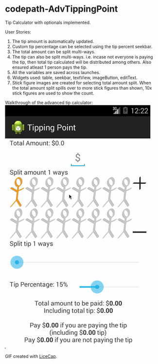 codepath-AdvTippingPoint
========================

Tip Calculator with optionals implemented.

User Stories:
1. The tip amount is automatically updated.
2. Custom tip percentage can be selected using the tip percent seekbar.
3. The total amount can be split multi-ways.
4. The tip can also be split multi-ways. i.e. incase not everyone is paying the tip, 
	then total tip calculated will be distributed among others. Also ensured atleast 1 person pays the tip.
5. All the variables are saved across launches.
6. Widgets used: table, seekbar, textView, imageButton, editText.
7. Stick figure images are created for selecting total amount split. When the total amount split spills over
    to more stick figures than shown, 10x stick figures are used to show the count.

Walkthrough of the advanced tip calculator:
![Video Walkthrough](TippingPointDemo.gif)

GIF created with [LiceCap](http://www.cockos.com/licecap/).